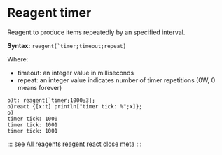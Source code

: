 # Reagent timer

Reagent to produce items repeatedly by an specified interval.

**Syntax:** ```reagent[`timer;timeout;repeat]```

Where:

- timeout: an integer vаlue in milliseconds
- repeat: an integer vаlue indicates number of timer repetitions (0W, 0 means forever)

```o
o)t: reagent[`timer;1000;3];
o)react {[x:t] println["timer tick: %";x]};
o)
timer tick: 1000
timer tick: 1001
timer tick: 1001
```

::: see
[All reagents](/reference/types/reagents/overview.md)
[reagent](/verbs/concurrency/reagent.md)
[react](/verbs/concurrency/react.md)
[close](/verbs/concurrency/close.md)
[meta](/verbs/other/meta.md)
:::
